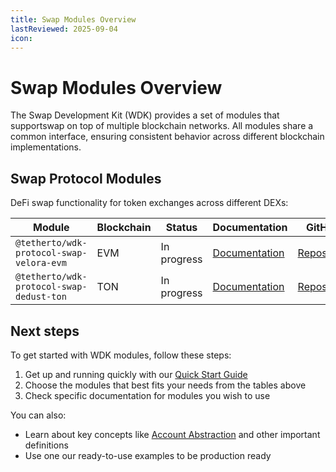 ```yaml
---
title: Swap Modules Overview
lastReviewed: 2025-09-04
icon:
---
```


# Swap Modules Overview

The Swap Development Kit (WDK) provides a set of modules that supportswap on top of multiple blockchain networks. All modules share a common interface, ensuring consistent behavior across different blockchain implementations.

## Swap Protocol Modules

DeFi swap functionality for token exchanges across different DEXs:

| Module | Blockchain | Status | Documentation | GitHub |
|--------|------------|--------|---------------|---------|
| `@tetherto/wdk-protocol-swap-velora-evm` | EVM | In progress | [Documentation](./wdk-protocol-swap-velora-evm/overview.md) | [Repository](https://github.com/tetherto/wdk-protocol-swap-velora-evm) |
| `@tetherto/wdk-protocol-swap-dedust-ton` | TON | In progress | [Documentation](./wdk-protocol-swap-stonfi-ton/overview.md) | [Repository](https://github.com/tetherto/wdk-protocol-swap-dedust-ton) |

## Next steps

To get started with WDK modules, follow these steps:

1. Get up and running quickly with our [Quick Start Guide](../../getting-started/quick-start.md)
2. Choose the modules that best fits your needs from the tables above 
3. Check specific documentation for modules you wish to use

You can also:

- Learn about key concepts like [Account Abstraction](../../resources/concepts.md) and other important definitions
- Use one our ready-to-use examples to be production ready